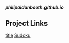 ##### philipaidanbooth.github.io

## Project Links
[title](https://philipaidanbooth.github.io/test/)
[Sudoku](https://philipaidanbooth.github.io/Sudoku/README.md)
